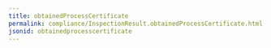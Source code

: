 ```yaml
---
title: obtainedProcessCertificate
permalink: compliance/InspectionResult.obtainedProcessCertificate.html
jsonid: obtainedprocesscertificate
---
```

